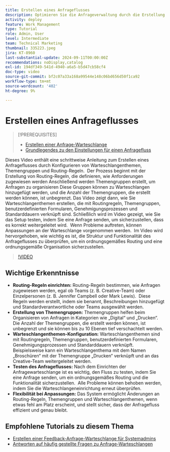 ```yaml
---
title: Erstellen eines Anfrageflusses
description: Optimieren Sie die Anfrageverwaltung durch die Erstellung von Routing-Regeln für effiziente Zuweisungen, die Organisation von Anfragen mit verschachtelten Themengruppen, die Verknüpfung von Warteschlangenthemen mit Workflows, das Testen der Anfrageflussfunktionalität und flexible Anpassungen, um Genauigkeit und Effizienz sicherzustellen.
activity: deploy
feature: Work Management
type: Tutorial
role: Admin, User
level: Intermediate
team: Technical Marketing
thumbnail: 335223.jpeg
jira: KT-8960
last-substantial-update: 2024-09-11T00:00:00Z
recommendations: noDisplay,catalog
exl-id: 194df349-541d-4940-a6a5-b5d47cb58cf4
doc-type: video
source-git-commit: bf2c07a33a168a99544e148c06bd656d50f1ca92
workflow-type: tm+mt
source-wordcount: '402'
ht-degree: 9%

---
```


# Erstellen eines Anfrageflusses

>[!PREREQUISITES]
>
>* [Erstellen einer Anfrage-Warteschlange](/help/manage-work/request-queues/create-a-request-queue.md)
>* [Grundlegendes zu den Einstellungen für einen Anfragefluss](/help/manage-work/request-queues/understand-settings-for-a-flow-request.md)

Dieses Video enthält eine schrittweise Anleitung zum Erstellen eines Anfrageflusses durch Konfigurieren von Warteschlangenthemen, Themengruppen und Routing-Regeln. &#x200B; Der Prozess beginnt mit der Erstellung von Routing-Regeln, die definieren, wie Anforderungen zugewiesen werden&#x200B; Anschließend werden Themengruppen erstellt, um Anfragen zu organisieren&#x200B; Diese Gruppen können zu Warteschlangen hinzugefügt werden, und die Anzahl der Themengruppen, die erstellt werden können, ist unbegrenzt.
Das Video zeigt dann, wie Sie Warteschlangenthemen erstellen, die mit Routingregeln, Themengruppen, benutzerdefinierten Formularen, Genehmigungsprozessen und Standarddauern verknüpft sind.
Schließlich wird im Video gezeigt, wie Sie das Setup testen, indem Sie eine Anfrage senden, um sicherzustellen, dass es korrekt weitergeleitet wird. &#x200B; Wenn Probleme auftreten, können Anpassungen an der Warteschlange vorgenommen werden. &#x200B; Im Video wird hervorgehoben, wie wichtig es ist, die Struktur und Funktionalität des Anfrageflusses zu überprüfen, um ein ordnungsgemäßes Routing und eine ordnungsgemäße Organisation sicherzustellen.

>[!VIDEO](https://video.tv.adobe.com/v/335223/?quality=12&learn=on)

## Wichtige Erkenntnisse

* **Routing-Regeln einrichten:** Routing-Regeln bestimmen, wie Anfragen zugewiesen werden, egal ob Teams (z. B. Creative-Team) oder Einzelpersonen (z. B. Jennifer Campbell oder Mark Lewis). &#x200B; Diese Regeln werden erstellt, indem sie benannt, Beschreibungen hinzugefügt und Standardverantwortliche oder Teams ausgewählt werden.
* **Erstellung von Themengruppen:** Themengruppen helfen beim Organisieren von Anfragen in Kategorien wie „Digital“ und „Drucken“. &#x200B; Die Anzahl der Themengruppen, die erstellt werden können, ist unbegrenzt und sie können bis zu 10 Ebenen tief verschachtelt werden.
* **Warteschlangenthemen-Konfiguration:** Warteschlangenthemen sind mit Routingregeln, Themengruppen, benutzerdefinierten Formularen, Genehmigungsprozessen und Standarddauern verknüpft. &#x200B; Beispielsweise kann ein Warteschlangenthema mit dem Namen „Broschüren“ mit der Themengruppe „Drucken“ verknüpft und an das Creative-Team weitergeleitet werden.
* **Testen des Anfrageflusses:** Nach dem Einrichten der Anfragewarteschlange ist es wichtig, den Fluss zu testen, indem Sie eine Anfrage senden, um ein ordnungsgemäßes Routing und die Funktionalität sicherzustellen. &#x200B; Alle Probleme können behoben werden, indem Sie die Warteschlangeneinrichtung erneut überprüfen. &#x200B;
* **Flexibilität bei Anpassungen:** Das System ermöglicht Änderungen an Routing-Regeln, Themengruppen und Warteschlangenthemen, wenn etwas fehl am Platz erscheint, und stellt sicher, dass der Anfragefluss effizient und genau bleibt.


## Empfohlene Tutorials zu diesem Thema

* [Erstellen einer Feedback-Anfrage-Warteschlange für Systemadmins](/help/manage-work/request-queues/create-a-system-admin-feedback-request-queue.md)
* [Antworten auf häufig gestellte Fragen zu Anfrage-Warteschlangen](/help/manage-work/request-queues/request-queue-faq.md)


